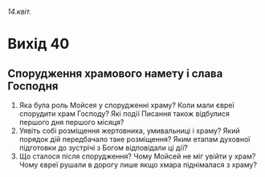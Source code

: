
_14.квіт._

# Вихід 40

## Спорудження храмового намету і слава Господня
1. Яка була роль Мойсея у спорудженні храму? Коли мали євреї спорудити храм Господу? Які події Писання також відбулися першого дня першого місяця?
2. Уявіть собі розміщення жертовника, умивальниці і храму? Який порядок дій передбачало таке розміщення? Яким етапам духовної підготовки до зустрічі з Богом відповідали ці дії?
3. Що сталося після спорудження? Чому Мойсей не міг увійти у храм? Чому євреї рушали в дорогу лише якщо хмара піднімалася з храму?
